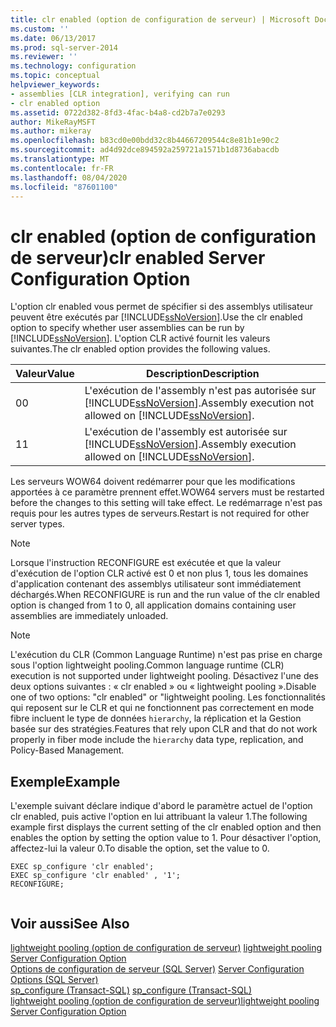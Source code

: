 ```yaml
---
title: clr enabled (option de configuration de serveur) | Microsoft Docs
ms.custom: ''
ms.date: 06/13/2017
ms.prod: sql-server-2014
ms.reviewer: ''
ms.technology: configuration
ms.topic: conceptual
helpviewer_keywords:
- assemblies [CLR integration], verifying can run
- clr enabled option
ms.assetid: 0722d382-8fd3-4fac-b4a8-cd2b7a7e0293
author: MikeRayMSFT
ms.author: mikeray
ms.openlocfilehash: b83cd0e00bdd32c8b44667209544c8e81b1e90c2
ms.sourcegitcommit: ad4d92dce894592a259721a1571b1d8736abacdb
ms.translationtype: MT
ms.contentlocale: fr-FR
ms.lasthandoff: 08/04/2020
ms.locfileid: "87601100"
---
```

# <a name="clr-enabled-server-configuration-option"></a><span data-ttu-id="a09d1-102">clr enabled (option de configuration de serveur)</span><span class="sxs-lookup"><span data-stu-id="a09d1-102">clr enabled Server Configuration Option</span></span>
  <span data-ttu-id="a09d1-103">L'option clr enabled vous permet de spécifier si des assemblys utilisateur peuvent être exécutés par [!INCLUDE[ssNoVersion](../../includes/ssnoversion-md.md)].</span><span class="sxs-lookup"><span data-stu-id="a09d1-103">Use the clr enabled option to specify whether user assemblies can be run by [!INCLUDE[ssNoVersion](../../includes/ssnoversion-md.md)].</span></span> <span data-ttu-id="a09d1-104">L'option CLR activé fournit les valeurs suivantes.</span><span class="sxs-lookup"><span data-stu-id="a09d1-104">The clr enabled option provides the following values.</span></span>  
  
|<span data-ttu-id="a09d1-105">Valeur</span><span class="sxs-lookup"><span data-stu-id="a09d1-105">Value</span></span>|<span data-ttu-id="a09d1-106">Description</span><span class="sxs-lookup"><span data-stu-id="a09d1-106">Description</span></span>|  
|-----------|-----------------|  
|<span data-ttu-id="a09d1-107">0</span><span class="sxs-lookup"><span data-stu-id="a09d1-107">0</span></span>|<span data-ttu-id="a09d1-108">L'exécution de l'assembly n'est pas autorisée sur [!INCLUDE[ssNoVersion](../../includes/ssnoversion-md.md)].</span><span class="sxs-lookup"><span data-stu-id="a09d1-108">Assembly execution not allowed on [!INCLUDE[ssNoVersion](../../includes/ssnoversion-md.md)].</span></span>|  
|<span data-ttu-id="a09d1-109">1</span><span class="sxs-lookup"><span data-stu-id="a09d1-109">1</span></span>|<span data-ttu-id="a09d1-110">L'exécution de l'assembly est autorisée sur [!INCLUDE[ssNoVersion](../../includes/ssnoversion-md.md)].</span><span class="sxs-lookup"><span data-stu-id="a09d1-110">Assembly execution allowed on [!INCLUDE[ssNoVersion](../../includes/ssnoversion-md.md)].</span></span>|  
  
 <span data-ttu-id="a09d1-111">Les serveurs WOW64 doivent redémarrer pour que les modifications apportées à ce paramètre prennent effet.</span><span class="sxs-lookup"><span data-stu-id="a09d1-111">WOW64 servers must be restarted before the changes to this setting will take effect.</span></span> <span data-ttu-id="a09d1-112">Le redémarrage n'est pas requis pour les autres types de serveurs.</span><span class="sxs-lookup"><span data-stu-id="a09d1-112">Restart is not required for other server types.</span></span>  
  
> [!NOTE]  
>  <span data-ttu-id="a09d1-113">Lorsque l'instruction RECONFIGURE est exécutée et que la valeur d'exécution de l'option CLR activé est 0 et non plus 1, tous les domaines d'application contenant des assemblys utilisateur sont immédiatement déchargés.</span><span class="sxs-lookup"><span data-stu-id="a09d1-113">When RECONFIGURE is run and the run value of the clr enabled option is changed from 1 to 0, all application domains containing user assemblies are immediately unloaded.</span></span>  
  
> [!NOTE]  
>  <span data-ttu-id="a09d1-114">L'exécution du CLR (Common Language Runtime) n'est pas prise en charge sous l'option lightweight pooling.</span><span class="sxs-lookup"><span data-stu-id="a09d1-114">Common language runtime (CLR) execution is not supported under lightweight pooling.</span></span> <span data-ttu-id="a09d1-115">Désactivez l'une des deux options suivantes : « clr enabled » ou « lightweight pooling ».</span><span class="sxs-lookup"><span data-stu-id="a09d1-115">Disable one of two options: "clr enabled" or "lightweight pooling.</span></span> <span data-ttu-id="a09d1-116">Les fonctionnalités qui reposent sur le CLR et qui ne fonctionnent pas correctement en mode fibre incluent le type de données `hierarchy`, la réplication et la Gestion basée sur des stratégies.</span><span class="sxs-lookup"><span data-stu-id="a09d1-116">Features that rely upon CLR and that do not work properly in fiber mode include the `hierarchy` data type, replication, and Policy-Based Management.</span></span>  
  
## <a name="example"></a><span data-ttu-id="a09d1-117">Exemple</span><span class="sxs-lookup"><span data-stu-id="a09d1-117">Example</span></span>  
 <span data-ttu-id="a09d1-118">L'exemple suivant déclare indique d'abord le paramètre actuel de l'option clr enabled, puis active l'option en lui attribuant la valeur 1.</span><span class="sxs-lookup"><span data-stu-id="a09d1-118">The following example first displays the current setting of the clr enabled option and then enables the option by setting the option value to 1.</span></span> <span data-ttu-id="a09d1-119">Pour désactiver l'option, affectez-lui la valeur 0.</span><span class="sxs-lookup"><span data-stu-id="a09d1-119">To disable the option, set the value to 0.</span></span>  
  
```  
EXEC sp_configure 'clr enabled';  
EXEC sp_configure 'clr enabled' , '1';  
RECONFIGURE;  
  
```  
  
## <a name="see-also"></a><span data-ttu-id="a09d1-120">Voir aussi</span><span class="sxs-lookup"><span data-stu-id="a09d1-120">See Also</span></span>  
 <span data-ttu-id="a09d1-121">[lightweight pooling (option de configuration de serveur)](lightweight-pooling-server-configuration-option.md) </span><span class="sxs-lookup"><span data-stu-id="a09d1-121">[lightweight pooling Server Configuration Option](lightweight-pooling-server-configuration-option.md) </span></span>  
 <span data-ttu-id="a09d1-122">[Options de configuration de serveur &#40;SQL Server&#41;](server-configuration-options-sql-server.md) </span><span class="sxs-lookup"><span data-stu-id="a09d1-122">[Server Configuration Options &#40;SQL Server&#41;](server-configuration-options-sql-server.md) </span></span>  
 <span data-ttu-id="a09d1-123">[sp_configure &#40;Transact-SQL&#41;](/sql/relational-databases/system-stored-procedures/sp-configure-transact-sql) </span><span class="sxs-lookup"><span data-stu-id="a09d1-123">[sp_configure &#40;Transact-SQL&#41;](/sql/relational-databases/system-stored-procedures/sp-configure-transact-sql) </span></span>  
 [<span data-ttu-id="a09d1-124">lightweight pooling (option de configuration de serveur)</span><span class="sxs-lookup"><span data-stu-id="a09d1-124">lightweight pooling Server Configuration Option</span></span>](lightweight-pooling-server-configuration-option.md)  
  
  
